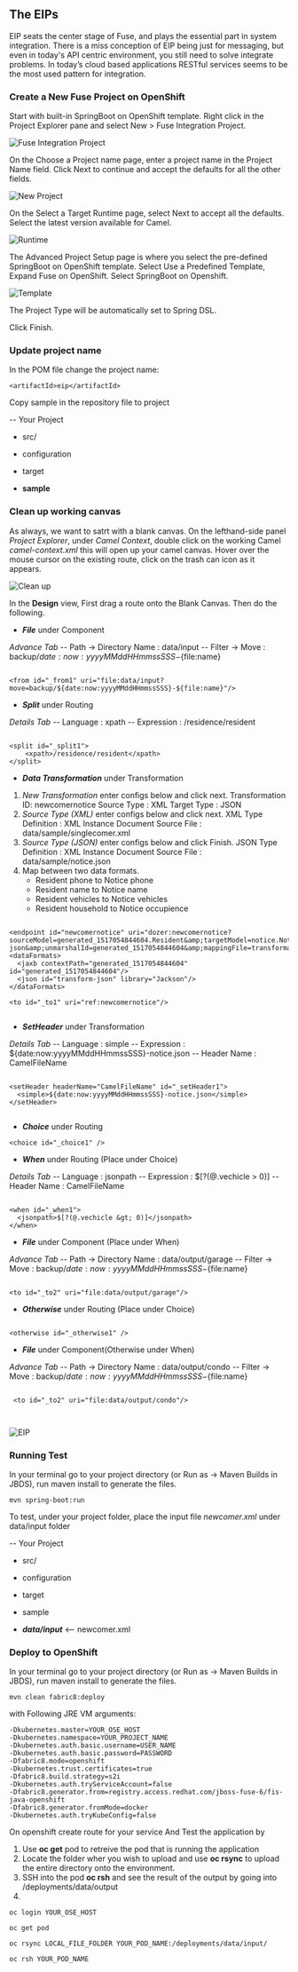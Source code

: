 ## The EIPs

EIP seats the center stage of Fuse, and plays the essential part in system integration. There is a miss conception of EIP being just for messaging, but even in today's API centric environment, you still need to solve integrate problems. In today’s cloud based applications RESTful services seems to be the most used pattern for integration.  


### Create a New Fuse Project on OpenShift

Start with built-in SpringBoot on OpenShift template. Right click in the Project Explorer pane and select New > Fuse Integration Project.

![Fuse Integration Project](../pic/01.png)

On the Choose a Project name page, enter a project name in the Project Name field. Click Next to continue and accept the defaults for all the other fields.  

![New Project](../pic/02.png)

On the Select a Target Runtime page, select Next to accept all the defaults.
Select the latest version available for Camel.  

![Runtime](../pic/03.png)

The Advanced Project Setup page is where you select the pre-defined SpringBoot on OpenShift template.
Select Use a Predefined Template, Expand Fuse on OpenShift.  Select SpringBoot on Openshift.

![Template](../pic/04.png)

The Project Type will be automatically set to Spring DSL.  


Click Finish.

### Update project name

In the POM file change the project name: 

```
<artifactId>eip</artifactId> 
```

Copy sample in the repository file to project

-- Your Project
  
  - src/
  
  - configuration

  - target
  
  - **sample** 

### Clean up working canvas

As always, we want to satrt with a blank canvas. On the lefthand-side panel *Project Explorer*, under *Camel Context*, double click on the working Camel *camel-context.xml* this will open up your camel canvas. Hover over the mouse cursor on the existing route, click on the trash can icon as it appears.

![Clean up](../pic/05.png)


In the **Design** view, First drag a route onto the Blank Canvas. 
Then do the following. 

- ***File*** under Component

*Advance Tab*
	-- Path -> Directory Name : data/input
	-- Filter -> Move : backup/${date:now:yyyyMMddHHmmssSSS}-${file:name}

```

<from id="_from1" uri="file:data/input?move=backup/${date:now:yyyyMMddHHmmssSSS}-${file:name}"/>

```	

- ***Split*** under Routing
	
*Details Tab*
	-- Language : xpath
	-- Expression : /residence/resident
	
```

<split id="_split1">
	<xpath>/residence/resident</xpath>
</split>
```	
	
- ***Data Transformation*** under Transformation

1. *New Transformation* enter configs below and click next.
   Transformation ID: newcomernotice
   Source Type : XML 
   Target Type : JSON
2. *Source Type (XML)* enter configs below and click next.
	XML Type Definition : XML Instance Document
	Source File : data/sample/singlecomer.xml
3. *Source Type (JSON)* enter configs below and click Finish.
	JSON Type Definition : XML Instance Document
	Source File : data/sample/notice.json
4. Map between two data formats. 
	- Resident phone to Notice phone
	- Resident name to Notice name
	- Resident vehicles to Notice vehicles
	- Resident household to Notice occupience
	
```

<endpoint id="newcomernotice" uri="dozer:newcomernotice?sourceModel=generated_1517054844604.Resident&amp;targetModel=notice.Notice&amp;marshalId=transform-json&amp;unmarshalId=generated_1517054844604&amp;mappingFile=transformation.xml"/>
<dataFormats>
  <jaxb contextPath="generated_1517054844604" id="generated_1517054844604"/>
  <json id="transform-json" library="Jackson"/>
</dataFormats>
        
<to id="_to1" uri="ref:newcomernotice"/>
        
```	
	
- ***SetHeader*** under Transformation

*Details Tab*
	-- Language : simple
	-- Expression : ${date:now:yyyyMMddHHmmssSSS}-notice.json
	-- Header Name : CamelFileName
	
```

<setHeader headerName="CamelFileName" id="_setHeader1">
  <simple>${date:now:yyyyMMddHHmmssSSS}-notice.json</simple>
</setHeader>
                
```	
		
- ***Choice*** under Routing
	
```
<choice id="_choice1" />

```	
	
- ***When*** under Routing (Place under Choice)

*Details Tab*
	-- Language : jsonpath
	-- Expression : $[?(@.vechicle > 0)]
	-- Header Name : CamelFileName
	
```

<when id="_when1">
  <jsonpath>$[?(@.vechicle &gt; 0)]</jsonpath>
</when>

```	
		
- ***File*** under Component (Place under When)

*Advance Tab*
	-- Path -> Directory Name : data/output/garage
	-- Filter -> Move : backup/${date:now:yyyyMMddHHmmssSSS}-${file:name}
	
```

<to id="_to2" uri="file:data/output/garage"/>

```	
	
- ***Otherwise*** under Routing (Place under Choice)
	
```

<otherwise id="_otherwise1" />

```	
	
- ***File*** under Component(Otherwise under When)

*Advance Tab*
	-- Path -> Directory Name : data/output/condo
	-- Filter -> Move : backup/${date:now:yyyyMMddHHmmssSSS}-${file:name}
	
```

 <to id="_to2" uri="file:data/output/condo"/>
 
 
```	
	
![EIP](../pic/EIP.png)

### Running Test 

In your terminal go to your project directory (or Run as -> Maven Builds in JBDS), run maven install to generate the files.  

```
mvn spring-boot:run
```

To test, under your project folder, place the input file *newcomer.xml* under data/input folder


-- Your Project
  
  - src/
  
  - configuration

  - target
  
  - sample  
  
  - ***data/input*** <-- newcomer.xml
  
  

### Deploy to OpenShift

In your terminal go to your project directory (or Run as -> Maven Builds in JBDS), run maven install to generate the files.  

```
mvn clean fabric8:deploy
```


with Following JRE VM arguments:

```
-Dkubernetes.master=YOUR_OSE_HOST
-Dkubernetes.namespace=YOUR_PROJECT_NAME
-Dkubernetes.auth.basic.username=USER_NAME
-Dkubernetes.auth.basic.password=PASSWORD
-Dfabric8.mode=openshift
-Dkubernetes.trust.certificates=true
-Dfabric8.build.strategy=s2i
-Dkubernetes.auth.tryServiceAccount=false
-Dfabric8.generator.from=registry.access.redhat.com/jboss-fuse-6/fis-java-openshift
-Dfabric8.generator.fromMode=docker
-Dkubernetes.auth.tryKubeConfig=false
```

On openshift create route for your service
And Test the application by

1. Use **oc get** pod to retreive the pod that is running the application
2. Locate the folder wher you wish to upload and use **oc rsync** to upload the entire directory onto the environment.
3. SSH into the pod **oc rsh** and see the result of the output by going into /deployments/data/output
4. 

```
oc login YOUR_OSE_HOST

oc get pod

oc rsync LOCAL_FILE_FOLDER YOUR_POD_NAME:/deployments/data/input/

oc rsh YOUR_POD_NAME
```
